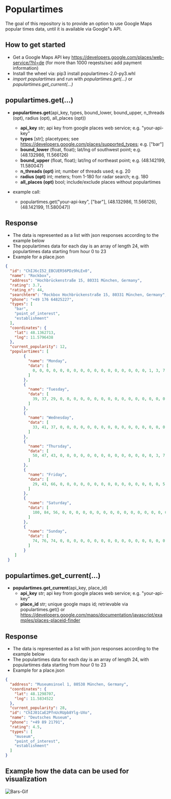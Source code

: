 # Populartimes
The goal of this repository is to provide an option to use Google Maps popular times data, until it is available via Google"s API.

## How to get started
+ Get a Google Maps API key https://developers.google.com/places/web-service/?hl=de (for more than 1000 reqests/sec add payment information)
+ Install the wheel via: pip3 install populartimes-2.0-py3.whl
+ *import populartimes* and run with *populartimes.get(...)* or *populartimes.get_current(...)*


## populartimes.get(...)
+ **populartimes.get**(api_key, types, bound_lower, bound_upper, n_threads (opt), radius (opt), all_places (opt))
    + **api_key** str; api key from google places web service; e.g. "your-api-key"
    + **types** [str]; placetypes; see https://developers.google.com/places/supported_types; e.g. ["bar"]
    + **bound_lower** (float, float); lat/lng of southwest point; e.g. (48.132986, 11.566126)
    + **bound_upper** (float, float); lat/lng of northeast point; e.g. (48.142199, 11.580047)
    + **n_threads (opt)** int; number of threads used; e.g. 20
    + **radius (opt)** int; meters; from 1-180 for radar search; e.g. 180
    + **all_places (opt)** bool; include/exclude places without populartimes

+ example call:
    + populartimes.get("your-api-key", ["bar"], (48.132986, 11.566126), (48.142199, 11.580047))

## Response
+ The data is represented as a list with json responses according to the example below
+ The populartimes data for each day is an array of length 24, with populartimes data starting from hour 0 to 23
+ Example for a place.json
```json
{
  "id": "ChIJ6cI52_EBCUER56PDz9hLEx0",
  "name": "Rockbox",
  "address": "Hochbrückenstraße 15, 80331 München, Germany",
  "rating": 3.7,
  "rating_n": 44,
  "searchterm": "Rockbox Hochbrückenstraße 15, 80331 München, Germany",
  "phone": "+49 176 64825227",
  "types": [
    "bar",
    "point_of_interest",
    "establishment"
  ],
  "coordinates": {
    "lat": 48.1362713,
    "lng": 11.5796438
  },
  "current_popularity": 12,
  "populartimes": [
        {
          "name": "Monday",
          "data": [
            0, 0, 0, 0, 0, 0, 0, 0, 0, 0, 0, 0, 0, 0, 0, 0, 0, 1, 3, 7, 13, 21, 29, 37
          ]
        },
        {
          "name": "Tuesday",
          "data": [
            39, 37, 29, 0, 0, 0, 0, 0, 0, 0, 0, 0, 0, 0, 0, 0, 0, 0, 0, 5, 15, 19, 13, 17
          ]
        },
        {
          "name": "Wednesday",
          "data": [
            33, 41, 37, 0, 0, 0, 0, 0, 0, 0, 0, 0, 0, 0, 0, 0, 0, 0, 0, 5, 15, 31, 45, 50
          ]
        },
        {
          "name": "Thursday",
          "data": [
            50, 47, 43, 0, 0, 0, 0, 0, 0, 0, 0, 0, 0, 0, 0, 0, 0, 3, 7, 11, 13, 15, 21, 25
          ]
        },
        {
          "name": "Friday",
          "data": [
            29, 43, 66, 0, 0, 0, 0, 0, 0, 0, 0, 0, 0, 0, 0, 0, 0, 0, 5, 13, 19, 29, 52, 84
          ]
        },
        {
          "name": "Saturday",
          "data": [
            100, 84, 56, 0, 0, 0, 0, 0, 0, 0, 0, 0, 0, 0, 0, 0, 0, 0, 0, 7, 29, 66, 92, 88
          ]
        },
        {
          "name": "Sunday",
          "data": [
            74, 76, 74, 0, 0, 0, 0, 0, 0, 0, 0, 0, 0, 0, 0, 0, 0, 0, 0, 0, 0, 0, 0, 0
          ]
        }
    ]
 }
 ```
 
 
## populartimes.get_current(...)
+ **populartimes.get_current**(api_key, place_id)
    + **api_key** str; api key from google places web service; e.g. "your-api-key"
    + **place_id** str; unique google maps id; retrievable via populartimes.get() or https://developers.google.com/maps/documentation/javascript/examples/places-placeid-finder
 
 ## Response
+ The data is represented as a list with json responses according to the example below
+ The populartimes data for each day is an array of length 24, with populartimes data starting from hour 0 to 23
+ Example for a place.json
```json
{
  "address": "Museumsinsel 1, 80538 München, Germany",
  "coordinates": {
    "lat": 48.1298707,
    "lng": 11.5834522
  },
  "current_popularity": 28,
  "id": "ChIJ01CaE2PfnUcRUpb8Ylg-UXo",
  "name": "Deutsches Museum",
  "phone": "+49 89 21791",
  "rating": 4.5,
  "types": [
    "museum",
    "point_of_interest",
    "establishment"
  ]
}
```

 ## Example how the data can be used for visualization
 ![Bars-Gif](/content/bars_visualization.gif "Bars Munich,Berlin,Barcelona, London")
